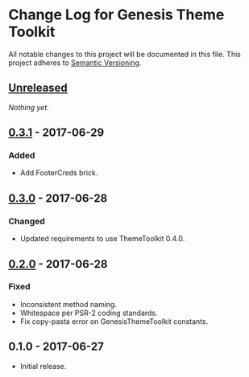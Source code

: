 # Change Log for Genesis Theme Toolkit

All notable changes to this project will be documented in this file.
This project adheres to [Semantic Versioning](http://semver.org/).

## [Unreleased]

_Nothing yet._

## [0.3.1] - 2017-06-29
### Added
- Add FooterCreds brick.

## [0.3.0] - 2017-06-28
### Changed
- Updated requirements to use ThemeToolkit 0.4.0.

## [0.2.0] - 2017-06-28
### Fixed
- Inconsistent method naming.
- Whitespace per PSR-2 coding standards.
- Fix copy-pasta error on GenesisThemeToolkit constants.

## 0.1.0 - 2017-06-27

* Initial release.

[Unreleased]: https://github.com/gamajo/genesis-theme-toolkit/compare/0.2.0...HEAD
[0.3.1]: https://github.com/gamajo/genesis-theme-toolkit/compare/0.3.0...0.3.1
[0.3.0]: https://github.com/gamajo/genesis-theme-toolkit/compare/0.2.0...0.3.0
[0.2.0]: https://github.com/gamajo/genesis-theme-toolkit/compare/0.1.0...0.2.0

